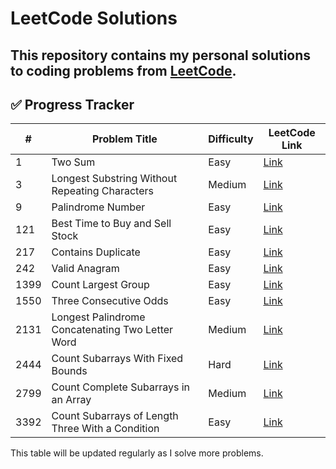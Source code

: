 # LeetCode Solutions

This repository contains my personal solutions to coding problems from [LeetCode](https://leetcode.com).
---


## ✅ Progress Tracker

| # | Problem Title | Difficulty | LeetCode Link |
|---|---------------|------------|----------------|
| 1 | Two Sum | Easy | [Link](https://leetcode.com/problems/two-sum) |
| 3 | Longest Substring Without Repeating Characters | Medium | [Link](https://leetcode.com/problems/longest-substring-without-repeating-characters) |
| 9 | Palindrome Number | Easy | [Link](https://leetcode.com/problems/palindrome-number) |
| 121 | Best Time to Buy and Sell Stock | Easy | [Link](https://leetcode.com/problems/best-time-to-buy-and-sell-stock) |
| 217 | Contains Duplicate | Easy | [Link](https://leetcode.com/problems/contains-duplicate) |
| 242 | Valid Anagram | Easy | [Link](https://leetcode.com/problems/valid-anagram) |
| 1399 | Count Largest Group | Easy | [Link](https://leetcode.com/problems/count-largest-group) |
| 1550 | Three Consecutive Odds | Easy | [Link](https://leetcode.com/problems/three-consecutive-odds) |
| 2131 | Longest Palindrome Concatenating Two Letter Word | Medium | [Link](https://leetcode.com/problems/longest-palindrome-by-concatenating-two-letter-words) |
| 2444 | Count Subarrays With Fixed Bounds | Hard | [Link](https://leetcode.com/problems/count-subarrays-with-fixed-bounds) |
| 2799 | Count Complete Subarrays in an Array | Medium | [Link](https://leetcode.com/problems/count-complete-subarrays-in-an-array) |
| 3392 | Count Subarrays of Length Three With a Condition | Easy | [Link](https://leetcode.com/problems/count-subarrays-of-length-three-with-a-condition) |

This table will be updated regularly as I solve more problems.
